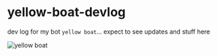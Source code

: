 # yellow-boat-devlog
dev log for my bot `yellow boat`... expect to see updates and stuff here 

![yellow boat](https://user-images.githubusercontent.com/90879002/167293461-3b8195a5-a659-404d-bf30-8c1557921625.png)
